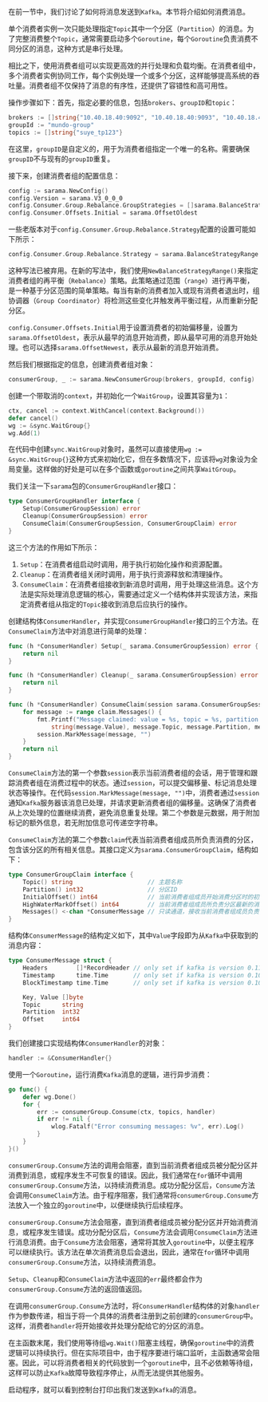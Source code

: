 在前一节中，我们讨论了如何将消息发送到`Kafka`。本节将介绍如何消费消息。

单个消费者实例一次只能处理指定`Topic`其中一个分区（`Partition`）的消息。为了完整消费整个`Topic`，通常需要启动多个`Goroutine`，每个`Goroutine`负责消费不同分区的消息，这种方式是串行处理。

相比之下，使用消费者组可以实现更高效的并行处理和负载均衡。在消费者组中，多个消费者实例协同工作，每个实例处理一个或多个分区，这样能够提高系统的吞吐量。消费者组不仅保持了消息的有序性，还提供了容错性和高可用性。

操作步骤如下：首先，指定必要的信息，包括`brokers`、`groupID`和`topic`：

```go
brokers := []string{"10.40.18.40:9092", "10.40.18.40:9093", "10.40.18.40:9094"}
groupId := "mundo-group"
topics := []string{"suye_tp123"}
```

在这里，`groupID`是自定义的，用于为消费者组指定一个唯一的名称。需要确保`groupID`不与现有的`groupID`重复。

接下来，创建消费者组的配置信息：

```go
config := sarama.NewConfig()
config.Version = sarama.V3_0_0_0
config.Consumer.Group.Rebalance.GroupStrategies = []sarama.BalanceStrategy{sarama.NewBalanceStrategyRange()}
config.Consumer.Offsets.Initial = sarama.OffsetOldest
```

一些老版本对于`config.Consumer.Group.Rebalance.Strategy`配置的设置可能如下所示：

```go
config.Consumer.Group.Rebalance.Strategy = sarama.BalanceStrategyRange // 弃用的写法
```

这种写法已被弃用。在新的写法中，我们使用`NewBalanceStrategyRange()`来指定消费者组的再平衡（`Rebalance`）策略。此策略通过范围（`range`）进行再平衡，是一种基于分区范围的简单策略。每当有新的消费者加入或现有消费者退出时，组协调器（`Group Coordinator`）将检测这些变化并触发再平衡过程，从而重新分配分区。

`config.Consumer.Offsets.Initial`用于设置消费者的初始偏移量，设置为`sarama.OffsetOldest`，表示从最早的消息开始消费，即从最早可用的消息开始处理。也可以选择`sarama.OffsetNewest`，表示从最新的消息开始消费。

然后我们根据指定的信息，创建消费者组对象：

```go
consumerGroup, _ := sarama.NewConsumerGroup(brokers, groupId, config)
```

创建一个带取消的`context`，并初始化一个`WaitGroup`，设置其容量为`1`：

```go
ctx, cancel := context.WithCancel(context.Background())
defer cancel()
wg := &sync.WaitGroup{}
wg.Add(1)
```

在代码中创建`sync.WaitGroup`对象时，虽然可以直接使用`wg := &sync.WaitGroup{}`这种方式来初始化它，但在多数情况下，应该将`wg`对象设为全局变量。这样做的好处是可以在多个函数或`goroutine`之间共享`WaitGroup`。

我们关注一下`sarama`包的`ConsumerGroupHandler`接口：

```go
type ConsumerGroupHandler interface {
	Setup(ConsumerGroupSession) error
	Cleanup(ConsumerGroupSession) error
	ConsumeClaim(ConsumerGroupSession, ConsumerGroupClaim) error
}
```

这三个方法的作用如下所示：

1. `Setup`：在消费者组启动时调用，用于执行初始化操作和资源配置。
2. `Cleanup`：在消费者组关闭时调用，用于执行资源释放和清理操作。
3. `ConsumeClaim`：在消费者组接收到新消息时调用，用于处理这些消息。这个方法是实际处理消息逻辑的核心，需要通过定义一个结构体并实现该方法，来指定消费者组从指定的`Topic`接收到消息后应执行的操作。

创建结构体`ConsumerHandler`，并实现`ConsumerGroupHandler`接口的三个方法。在`ConsumeClaim`方法中对消息进行简单的处理：

```go
func (h *ConsumerHandler) Setup(_ sarama.ConsumerGroupSession) error {
	return nil
}

func (h *ConsumerHandler) Cleanup(_ sarama.ConsumerGroupSession) error {
	return nil
}

func (h *ConsumerHandler) ConsumeClaim(session sarama.ConsumerGroupSession, claim sarama.ConsumerGroupClaim) error {
	for message := range claim.Messages() {
		fmt.Printf("Message claimed: value = %s, topic = %s, partition = %d, offset = %d\n",
			string(message.Value), message.Topic, message.Partition, message.Offset)
		session.MarkMessage(message, "")
	}
	return nil
}
```

`ConsumeClaim`方法的第一个参数`session`表示当前消费者组的会话，用于管理和跟踪消费者组在消费过程中的状态。通过`session`，可以提交偏移量、标记消息处理状态等操作。在代码`session.MarkMessage(message, "")`中，消费者通过`session`通知`Kafka`服务器该消息已处理，并请求更新消费者组的偏移量。这确保了消费者从上次处理的位置继续消费，避免消息重复处理。第二个参数是元数据，用于附加标记的额外信息，若无附加信息可传递空字符串。

`ConsumeClaim`方法的第二个参数`claim`代表当前消费者组成员所负责消费的分区，包含该分区的所有相关信息。其接口定义为`sarama.ConsumerGroupClaim`，结构如下：

```go
type ConsumerGroupClaim interface {
	Topic() string                     // 主题名称
	Partition() int32                  // 分区ID
	InitialOffset() int64              // 当前消费者组成员开始消费分区时的初始偏移量
	HighWaterMarkOffset() int64        // 当前消费者组成员所负责分区最新的消息偏移量（高水位偏移量）
	Messages() <-chan *ConsumerMessage // 只读通道，接收当前消费者组成员负责分区中的消息
}
```

结构体`ConsumerMessage`的结构定义如下，其中`Value`字段即为从`Kafka`中获取到的消息内容：

```go
type ConsumerMessage struct {
	Headers        []*RecordHeader // only set if kafka is version 0.11+
	Timestamp      time.Time       // only set if kafka is version 0.10+, inner message timestamp
	BlockTimestamp time.Time       // only set if kafka is version 0.10+, outer (compressed) block timestamp

	Key, Value []byte
	Topic      string
	Partition  int32
	Offset     int64
}
```

我们创建接口实现结构体`ConsumerHandler`的对象：

```go
handler := &ConsumerHandler{}
```

使用一个`Goroutine`，运行消费`Kafka`消息的逻辑，进行异步消费：

```go
go func() {
	defer wg.Done()
	for {
		err := consumerGroup.Consume(ctx, topics, handler)
		if err != nil {
			wlog.Fatalf("Error consuming messages: %v", err).Log()
		}
	}
}()
```

`consumerGroup.Consume`方法的调用会阻塞，直到当前消费者组成员被分配分区并消费到消息，或程序发生不可恢复的错误。因此，我们通常在`for`循环中调用`consumerGroup.Consume`方法，以持续消费消息。成功分配分区后，`Consume`方法会调用`ConsumeClaim`方法。由于程序阻塞，我们通常将`consumerGroup.Consume`方法放入一个独立的`goroutine`中，以便继续执行后续程序。

`consumerGroup.Consume`方法会阻塞，直到消费者组成员被分配分区并开始消费消息，或程序发生错误。成功分配分区后，`Consume`方法会调用`ConsumeClaim`方法进行消息消费。由于`Consume`方法会阻塞，通常将其放入`goroutine`中，以便主程序可以继续执行。该方法在单次消费消息后会退出，因此，通常在`for`循环中调用`consumerGroup.Consume`方法，以持续消费消息。

`Setup`、`Cleanup`和`ConsumeClaim`方法中返回的`err`最终都会作为`consumerGroup.Consume`方法的返回值返回。

在调用`consumerGroup.Consume`方法时，将`ConsumerHandler`结构体的对象`handler`作为参数传递，相当于将一个具体的消费者注册到之前创建的`consumerGroup`中。这样，消费者`handler`将开始接收并处理分配给它的分区的消息。

在主函数末尾，我们使用等待组`wg.Wait()`阻塞主线程，确保`goroutine`中的消费逻辑可以持续执行。但在实际项目中，由于程序要进行端口监听，主函数通常会阻塞。因此，可以将消费者相关的代码放到一个`goroutine`中，且不必依赖等待组，这样可以防止`Kafka`故障导致程序停止，从而无法提供其他服务。

启动程序，就可以看到控制台打印出我们发送到`Kafka`的消息。

